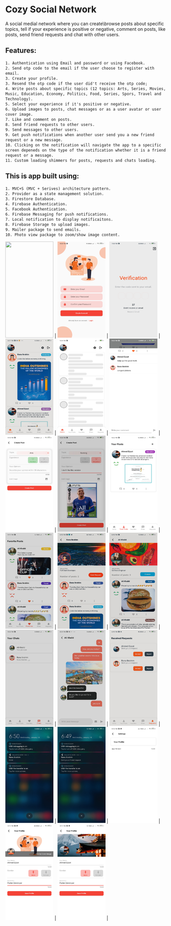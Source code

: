 # Cozy Social Network

A social medial network where you can create\browse posts about specific topics, tell if your experience is positive or negative, comment on posts,
like posts, send friend requests and chat with other users.

## Features:

```
1. Authentication using Email and password or using Facebook.
2. Send otp code to the email if the user choose to register with email.
3. Create your profile.
3. Resend the otp code if the user did't receive the otp code;
4. Write posts about specific topics (12 topics: Arts, Series, Movies, Music, Education, Economy, Politics, Food, Series, Spors, Travel and Technology).
5. Select your experience if it's positive or negative.
6. Upload images to posts, chat messages or as a user avatar or user cover image.
7. Like and comment on posts.
8. Send friend requests to other users.
9. Send messages to other users.
9. Get push notifications when another user send you a new friend request or a new message.
10. Clicking on the notification will navigate the app to a specific screen depeneds on the type of the notification whether it is a friend request or a message.
11. Custom loading shimmers for posts, requests and chats loading.
```

## This is app built using:

```
1. MVC+S (MVC + Serives) architecture pattern.
2. Provider as a state management solution.
3. Firestore Database.
4. Firebase Authentication.
5. Facebook Authentication.
6. Firebase Messaging for push notifications.
7. Local notification to display notificaitons.
8. Firebase Storage to upload images.
9. Mailer package to send emails.
10. Photo view package to zoom/show image content.
```


<img src="https://github.com/ahmed-moharam-94/cozy_social_network/blob/master/media/auth_1.jpg" width="150" height="300"> |
<img src="https://github.com/ahmed-moharam-94/cosy_social_network/blob/master/media/auth_2.jpg" width="150" height="300"> |
<img src="https://github.com/ahmed-moharam-94/cosy_social_network/blob/master/media/auth_3.jpg" width="150" height="300"> |
<img src="https://github.com/ahmed-moharam-94/cosy_social_network/blob/master/media/home_screen.jpg" width="150" height="300"> |
<img src="https://github.com/ahmed-moharam-94/cosy_social_network/blob/master/media/post_loading_shimmer.jpg" width="150" height="300"> |
<img src="https://github.com/ahmed-moharam-94/cosy_social_network/blob/master/media/comments.jpg" width="150" height="300"> |
<img src="https://github.com/ahmed-moharam-94/cosy_social_network/blob/master/media/create_post_1.jpg" width="150" height="300"> |
<img src="https://github.com/ahmed-moharam-94/cosy_social_network/blob/master/media/create_post_2.jpg" width="150" height="300"> |
<img src="https://github.com/ahmed-moharam-94/cosy_social_network/blob/master/media/user_posts.jpg" width="150" height="300"> |
<img src="https://github.com/ahmed-moharam-94/cosy_social_network/blob/master/media/your_favorites.jpg" width="150" height="300"> |
<img src="https://github.com/ahmed-moharam-94/cosy_social_network/blob/master/media/user_profile_1.jpg" width="150" height="300"> |
<img src="https://github.com/ahmed-moharam-94/cosy_social_network/blob/master/media/user_profile_2.jpg" width="150" height="300"> |
<img src="https://github.com/ahmed-moharam-94/cosy_social_network/blob/master/media/chat_1.jpg" width="150" height="300"> |
<img src="https://github.com/ahmed-moharam-94/cosy_social_network/blob/master/media/chat_2.jpg" width="150" height="300"> |
<img src="https://github.com/ahmed-moharam-94/cosy_social_network/blob/master/media/requests.jpg" width="150" height="300"> |
<img src="https://github.com/ahmed-moharam-94/cosy_social_network/blob/master/media/notification_1.jpg" width="150" height="300"> |
<img src="https://github.com/ahmed-moharam-94/cosy_social_network/blob/master/media/notification_2.jpg" width="150" height="300"> |
<img src="https://github.com/ahmed-moharam-94/cosy_social_network/blob/master/media/setting.jpg" width="150" height="300"> |
<img src="https://github.com/ahmed-moharam-94/cosy_social_network/blob/master/media/update_user_profile_1.jpg" width="150" height="300"> |
<img src="https://github.com/ahmed-moharam-94/cosy_social_network/blob/master/media/update_user_profile_2.jpg" width="150" height="300"> |
